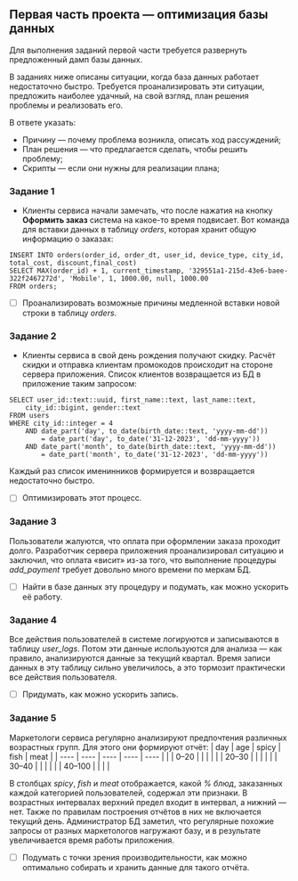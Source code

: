 ## Первая часть проекта — оптимизация базы данных
Для выполнения заданий первой части требуется развернуть предложенный дамп базы данных.

В заданиях ниже описаны ситуации, когда база данных работает недостаточно быстро. 
Требуется проанализировать эти ситуации, предложить наиболее удачный, на свой взгляд, план решения проблемы и реализовать его. 

В ответе указать:
- Причину — почему проблема возникла, описать ход рассуждений;
- План решения — что предлагается сделать, чтобы решить проблему;
- Скрипты — если они нужны для реализации плана;

### Задание 1
 * Клиенты сервиса начали замечать, что после нажатия на кнопку **Оформить заказ** система на какое-то время подвисает. 
 Вот команда для вставки данных в таблицу *orders*, которая хранит общую информацию о заказах:

```
INSERT INTO orders(order_id, order_dt, user_id, device_type, city_id, total_cost, discount,final_cost)
SELECT MAX(order_id) + 1, current_timestamp, '329551a1-215d-43e6-baee-322f2467272d', 'Mobile', 1, 1000.00, null, 1000.00
FROM orders;
```

- [ ] Проанализировать возможные причины медленной вставки новой строки в таблицу *orders*.

### Задание 2
 * Клиенты сервиса в свой день рождения получают скидку.
 Расчёт скидки и отправка клиентам промокодов происходит на стороне сервера приложения.
 Список клиентов возвращается из БД в приложение таким запросом:

```
SELECT user_id::text::uuid, first_name::text, last_name::text, 
    city_id::bigint, gender::text
FROM users
WHERE city_id::integer = 4
    AND date_part('day', to_date(birth_date::text, 'yyyy-mm-dd')) 
        = date_part('day', to_date('31-12-2023', 'dd-mm-yyyy'))
    AND date_part('month', to_date(birth_date::text, 'yyyy-mm-dd')) 
        = date_part('month', to_date('31-12-2023', 'dd-mm-yyyy'))
```
Каждый раз список именинников формируется и возвращается недостаточно быстро. 
- [ ] Оптимизировать этот процесс.

### Задание 3
Пользователи жалуются, что оплата при оформлении заказа проходит долго.
Разработчик сервера приложения проанализировал ситуацию и заключил, что оплата «висит» из-за того, что выполнение процедуры *add_payment* требует довольно много времени по меркам БД. 
- [ ] Найти в базе данных эту процедуру и подумать, как можно ускорить её работу.

### Задание 4
Все действия пользователей в системе логируются и записываются в таблицу *user_logs*. Потом эти данные используются для анализа — как правило, анализируются данные за текущий квартал.
Время записи данных в эту таблицу сильно увеличилось, а это тормозит практически все действия пользователя. 
- [ ] Придумать, как можно ускорить запись.

### Задание 5
Маркетологи сервиса регулярно анализируют предпочтения различных возрастных групп. Для этого они формируют отчёт:
| day  | age | spicy  | fish | meat |
| ---- | ---- | ---- | ---- | ---- |
|    |  0–20  |    |    |    |
|    |  20–30  |    |    |    |
|    |  30–40  |    |    |    |
|    |  40–100  |    |    |    |
	
В столбцах *spicy*, *fish* и *meat* отображается, какой *% блюд*, заказанных каждой категорией пользователей, содержал эти признаки.
В возрастных интервалах верхний предел входит в интервал, а нижний — нет.
Также по правилам построения отчётов в них не включается текущий день.
Администратор БД заметил, что регулярные похожие запросы от разных маркетологов нагружают базу, и в результате увеличивается время работы приложения.
- [ ] Подумать с точки зрения производительности, как можно оптимально собирать и хранить данные для такого отчёта.
